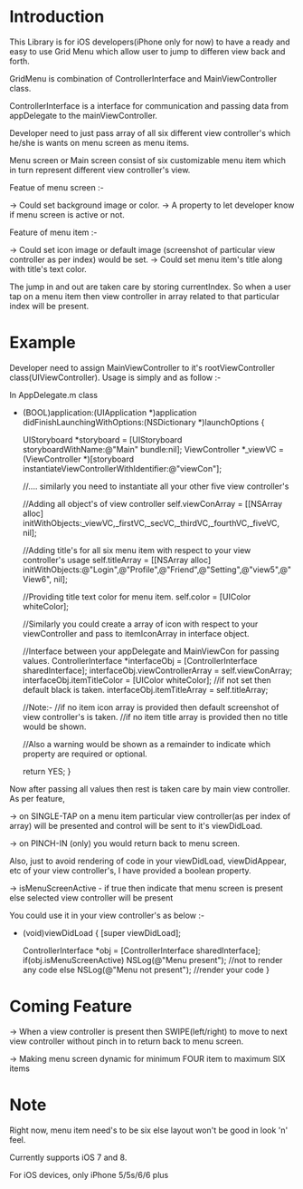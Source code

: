Introduction
========

This Library is for iOS developers(iPhone only for now) to have a ready and easy to use Grid Menu which allow user to jump to differen view back and forth.

GridMenu is combination of ControllerInterface and MainViewController class.

ControllerInterface is a interface for communication and passing data from appDelegate to the mainViewController.

Developer need to just pass array of all six different view controller's which he/she is wants on menu screen as menu items.

Menu screen or Main screen consist of six customizable menu item which in turn represent different view controller's view.

Featue of menu screen :-
  
  -> Could set background image or color.
  -> A property to let developer know if menu screen is active or not.
  
Feature of menu item :-

  -> Could set icon image or default image (screenshot of particular view controller as per index) would be set.
  -> Could set menu item's title along with title's text color.
  
The jump in and out are taken care by storing currentIndex. So when a user tap on a menu item then view controller in array related to that particular index will be present.


Example
=======

Developer need to assign MainViewController to it's rootViewController class(UIViewController).
Usage is simply and as follow :-

In AppDelegate.m class

   
- (BOOL)application:(UIApplication *)application didFinishLaunchingWithOptions:(NSDictionary *)launchOptions {

    UIStoryboard *storyboard = [UIStoryboard storyboardWithName:@"Main" bundle:nil];
    ViewController *_viewVC = (ViewController *)[storyboard instantiateViewControllerWithIdentifier:@"viewCon"];
    
    //.... similarly you need to instantiate all your other five view controller's
    
    //Adding all object's of view controller
    self.viewConArray = [[NSArray alloc] initWithObjects:_viewVC,_firstVC,_secVC,_thirdVC,_fourthVC,_fiveVC, nil];
    
    //Adding title's for all six menu item with respect to your view controller's usage
    self.titleArray = [[NSArray alloc] initWithObjects:@"Login",@"Profile",@"Friend",@"Setting",@"view5",@"View6", nil];
    
    //Providing title text color for menu item.
    self.color = [UIColor whiteColor];
    
    //Similarly you could create a array of icon with respect to your viewController and pass to itemIconArray in interface object.
    
    //Interface between your appDelegate and MainViewCon for passing values.
    ControllerInterface *interfaceObj = [ControllerInterface sharedInterface];
    interfaceObj.viewControllerArray = self.viewConArray;
    interfaceObj.itemTitleColor = [UIColor whiteColor];      //if not set then default black is taken.
    interfaceObj.itemTitleArray = self.titleArray;
    
    //Note:-
    //if no item icon array is provided then default screenshot of view controller's is taken.
    //if no item title array is provided then no title would be shown.
    
    //Also a warning would be shown as a remainder to indicate which property are required or optional.
    
    return YES;
}

Now after passing all values then rest is taken care by main view controller. As per feature,

  -> on SINGLE-TAP on a menu item particular view controller(as per index of array) will be presented and control will be sent to it's viewDidLoad.
  
  -> on PINCH-IN (only) you would return back to menu screen.
  
Also, just to avoid rendering of code in your viewDidLoad, viewDidAppear, etc of your view controller's, I have provided a boolean property.

  -> isMenuScreenActive - if true then indicate that menu screen is present else selected view controller will be present
  
You could use it in your view controller's as below :-

- (void)viewDidLoad {
    [super viewDidLoad];

    ControllerInterface *obj = [ControllerInterface sharedInterface];
    if(obj.isMenuScreenActive)
        NSLog(@"Menu present");       //not to render any code
    else
        NSLog(@"Menu not present");    //render your code
}

Coming Feature
==============

  -> When a view controller is present then SWIPE(left/right) to move to next view controller without pinch in to return back to menu screen.
  
  -> Making menu screen dynamic for minimum FOUR item to maximum SIX items

Note
====
Right now, menu item need's to be six else layout won't be good in look 'n' feel.

Currently supports iOS 7 and 8.

For iOS devices, only iPhone 5/5s/6/6 plus
